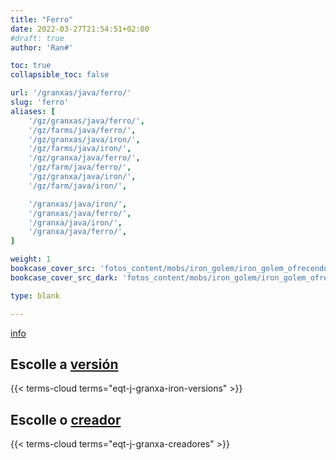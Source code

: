 ```yaml
---
title: "Ferro"
date: 2022-03-27T21:54:51+02:00
#draft: true
author: 'Ran#'

toc: true
collapsible_toc: false

url: '/granxas/java/ferro/'
slug: 'ferro'
aliases: [
    '/gz/granxas/java/ferro/',
    '/gz/farms/java/ferro/',
    '/gz/granxas/java/iron/',
    '/gz/farms/java/iron/',
    '/gz/granxa/java/ferro/',
    '/gz/farm/java/ferro/',
    '/gz/granxa/java/iron/',
    '/gz/farm/java/iron/',

    '/granxas/java/iron/',
    '/granxas/java/ferro/',
    '/granxa/java/iron/',
    '/granxa/java/ferro/',
]

weight: 1
bookcase_cover_src: 'fotos_content/mobs/iron_golem/iron_golem_ofrecendo_flor2.png'
bookcase_cover_src_dark: 'fotos_content/mobs/iron_golem/iron_golem_ofrecendo_flor2.png'

type: blank

---
```


[info](./info)

## Escolle a [versión](/gz/eqt-j-granxa-iron-versions/)

{{< terms-cloud terms="eqt-j-granxa-iron-versions" >}}

## Escolle o [creador](/gz/eqt-j-granxa-creadores/)

{{< terms-cloud terms="eqt-j-granxa-creadores" >}}
